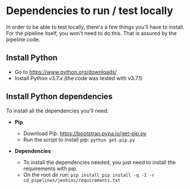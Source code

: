 # Dependencies to run / test locally

In order to be able to test locally, there's a few things you'll have to install. For the pipeline itself, you won't need to do this. That is assured by the pipeline code.

## Install Python

* Go to <https://www.python.org/downloads/>
* Install Python v3.7.x (the code was tested with v3.7.1)

## Install Python dependencies

To install all the dependencies you'll need:

* **Pip**
  * Download Pip: <https://bootstrap.pypa.io/get-pip.py>
  * Run the script to install pip: `python get-pip.py`

* **Dependencies**
  * To install the dependencies needed, you just need to install the requirements with pip.
  * On the root dir run: `pip install pip install -q -I -r cd_pipelines/jenkins/requirements.txt`